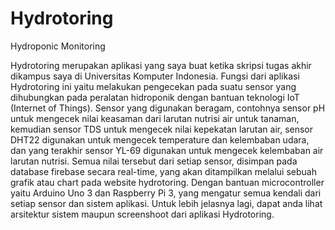 # Hydrotoring
Hydroponic Monitoring

Hydrotoring merupakan aplikasi yang saya buat ketika skripsi tugas akhir dikampus saya di Universitas
Komputer Indonesia. Fungsi dari aplikasi Hydrotoring ini yaitu melakukan pengecekan pada suatu sensor yang
dihubungkan pada peralatan hidroponik dengan bantuan teknologi IoT (Internet of Things). Sensor yang
digunakan beragam, contohnya sensor pH untuk mengecek nilai keasaman dari larutan nutrisi air untuk
tanaman, kemudian sensor TDS untuk mengecek nilai kepekatan larutan air, sensor DHT22 digunakan untuk
mengecek temperature dan kelembaban udara, dan yang terakhir sensor YL-69 digunakan untuk mengecek
kelembaban air larutan nutrisi. Semua nilai tersebut dari setiap sensor, disimpan pada database firebase secara
real-time, yang akan ditampilkan melalui sebuah grafik atau chart pada website hydrotoring. Dengan bantuan
microcontroller yaitu Arduino Uno 3 dan Raspberry Pi 3, yang mengatur semua kendali dari setiap sensor dan
sistem aplikasi. Untuk lebih jelasnya lagi, dapat anda lihat arsitektur sistem maupun screenshoot dari aplikasi Hydrotoring.
